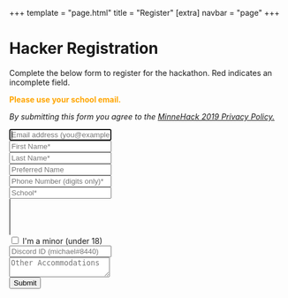 +++
template = "page.html"
title = "Register"
[extra]
navbar = "page"
+++

# Hacker Registration

Complete the below form to register for the hackathon. Red indicates an incomplete field.

<p style="color: orange; font-weight: bold;">Please use your school email.</p>

<i>By submitting this form you agree to the <a href="/privacypolicy">MinneHack 2019 Privacy Policy.</a></i>

<form action="/api/registration/register" method="POST" class="signupform2">
	<div class="row">
		<div class="col-12"><input type="email" name="email" placeholder="Email address (you@example.com)*" autocomplete="email" autofocus required /></div>
	</div>
	<div class="row">
		<div class="col-6"><input type="text" name="firstName" placeholder="First Name*" autocomplete="given-name" required /></div>
		<div class="col-6"><input type="text" name="lastName" placeholder="Last Name*" autocomplete="family-name" required /></div>
	</div>
	<div class="row">
		<div class="col-12"><input type="text" name="prefName" placeholder="Preferred Name" /></div>
	</div>
	<div class="row">
		<div class="col-12"><input type="text" name="phone" placeholder="Phone Number (digits only)*" autocomplete="tel-national" required pattern="\d{10,}" /></div>
	</div>
	<div class="row">
		<div class="col-12"><input type="text" class="typeahead" name="school" placeholder="School*" required pattern=".*[^\s].*" /></div>
	</div>
	<div class="row">
		<div class="col-12">
			<select multiple name="dietaryRestrictions[]" data-role="tagsinput" placeholder="Dietary Restrictions"></select>
		</div>
	</div>
	<div class="row">
		<div class="col-12"><label class="container"><input type="checkbox" name="minor" /><span class="checkmark"></span> I'm a minor (under 18)</label></div>
	</div>
	<div class="row">
		<div class="col-12"><input type="text" name="discord" placeholder="Discord ID (michael#8440)" pattern=".*#[0-9]{4}"/></div>
	</div>
	<div class="row">
		<div class="col-12"><textarea name="accommodations" placeholder="Other Accommodations"></textarea></div>
	</div>
	<div class="row">
		<div class="col-12"><input type="submit" /></div>
	</div>
</form>

<link rel="stylesheet" href="/signup.css" />
<script type="text/javascript" src="/jquery.js"></script>
<script type="text/javascript" src="/tagsinput.js"></script>
<script type="text/javascript" src="/typeahead.js"></script>
<script type="text/javascript" src="/signup.js"></script>
<script type="text/javascript">
</script>

